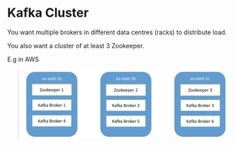# Kafka Cluster

You want multiple brokers in different data centres (racks) to distribute load.

You also want a cluster of at least 3 Zookeeper.

E.g in AWS

> ![AWS Kafka cluster](images/aws-kafka-cluster.png)

